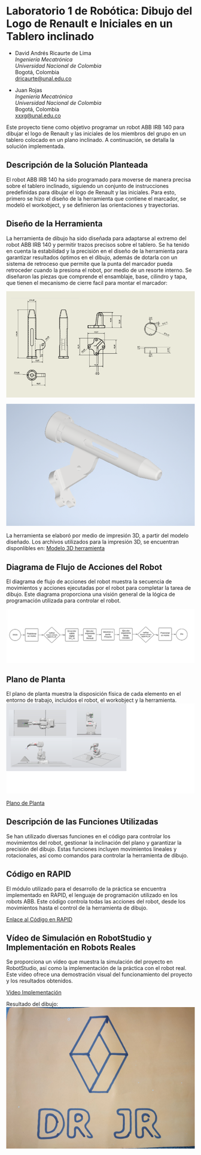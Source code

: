# Laboratorio 1 de Robótica: Dibujo del Logo de Renault e Iniciales en un Tablero inclinado

- David Andrés Ricaurte de Lima  
  *Ingeniería Mecatrónica*  
  *Universidad Nacional de Colombia*  
  Bogotá, Colombia  
  dricaurte@unal.edu.co

- Juan Rojas  
  *Ingeniería Mecatrónica*  
  *Universidad Nacional de Colombia*  
  Bogotá, Colombia  
  xxxg@unal.edu.co


Este proyecto tiene como objetivo programar un robot ABB IRB 140 para dibujar el logo de Renault y las iniciales de los miembros del grupo en un tablero colocado en un plano inclinado. A continuación, se detalla la solución implementada.

## Descripción de la Solución Planteada

El robot ABB IRB 140 ha sido programado para moverse de manera precisa sobre el tablero inclinado, siguiendo un conjunto de instrucciones predefinidas para dibujar el logo de Renault y las iniciales. Para esto, primero se hizo el diseño de la herramienta que contiene el marcador, se modeló el workobject, y se definieron las orientaciones y trayectorias.

## Diseño de la Herramienta

La herramienta de dibujo ha sido diseñada para adaptarse al extremo del robot ABB IRB 140 y permitir trazos precisos sobre el tablero. Se ha tenido en cuenta la estabilidad y la precisión en el diseño de la herramienta para garantizar resultados óptimos en el dibujo, además de dotarla con un sistema de retroceso que permite que la punta del marcador pueda retroceder cuando la presiona el robot, por medio de un resorte interno.
Se diseñaron las piezas que comprende el ensamblaje, base, cilindro y tapa, que tienen el mecanismo de cierre facil para montar el marcador:

![Plano herramienta](plano.png)

![Herramienta](herramienta.png)

La herramienta se elaboró por medio de impresión 3D, a partir del modelo diseñado. Los archivos utilizados para la impresión 3D, se encuentran disponlibles en:
[Modelo 3D herramienta](https://www.thingiverse.com/thing:6537971)

## Diagrama de Flujo de Acciones del Robot

El diagrama de flujo de acciones del robot muestra la secuencia de movimientos y acciones ejecutadas por el robot para completar la tarea de dibujo. Este diagrama proporciona una visión general de la lógica de programación utilizada para controlar el robot.

![Diagrama de Flujo de Acciones del Robot](diagramaflujo.png)

## Plano de Planta

El plano de planta muestra la disposición física de cada elemento en el entorno de trabajo, incluidos el robot, el workobject y la herramienta.
![Plano de Palnta](planom.png)


[Plano de Planta](link_al_plano)

## Descripción de las Funciones Utilizadas

Se han utilizado diversas funciones en el código para controlar los movimientos del robot, gestionar la inclinación del plano y garantizar la precisión del dibujo. Estas funciones incluyen movimientos lineales y rotacionales, así como comandos para controlar la herramienta de dibujo.


## Código en RAPID

El módulo utilizado para el desarrollo de la práctica se encuentra implementado en RAPID, el lenguaje de programación utilizado en los robots ABB. Este código controla todas las acciones del robot, desde los movimientos hasta el control de la herramienta de dibujo.

[Enlace al Código en RAPID](https://github.com/dricaurte29/LAB1_Robotica-2024-1/blob/1e6cc3599e96ed0de572da09085f5021eb06aef4/Module1.mod)

## Vídeo de Simulación en RobotStudio y Implementación en Robots Reales

Se proporciona un vídeo que muestra la simulación del proyecto en RobotStudio, así como la implementación de la práctica con el robot real. Este vídeo ofrece una demostración visual del funcionamiento del proyecto y los resultados obtenidos.

[Video Implementación](https://youtu.be/6jf_3rTcXpg)

Resultado del dibujo:
![Resultado](dibujo.jpeg)




